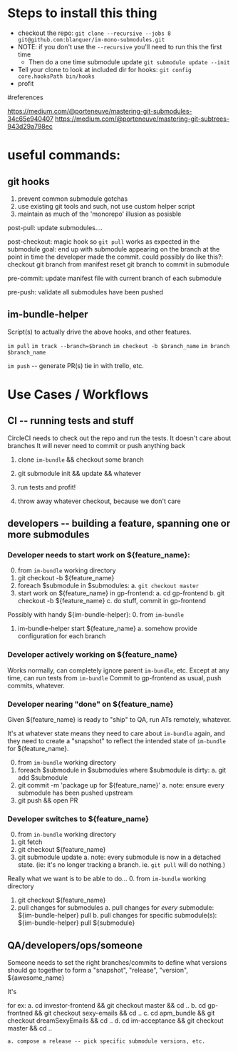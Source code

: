 # Steps to install this thing
* checkout the repo: `git clone --recursive --jobs 8 git@github.com:blanquer/im-mono-submodules.git`
* NOTE: if you don't use the `--recursive` you'll need to run this the first time
  * Then do a one time submodule update `git submodule update --init`
* Tell your clone to look at included dir for hooks: `git config core.hooksPath bin/hooks`
* profit

#references

https://medium.com/@porteneuve/mastering-git-submodules-34c65e940407
https://medium.com/@porteneuve/mastering-git-subtrees-943d29a798ec

# useful commands:

## git hooks
1. prevent common submodule gotchas
2. use existing git tools and such, not use custom helper script
3. maintain as much of the 'monorepo' illusion as posisble

post-pull:
  update submodules....

post-checkout: magic hook so `git pull` works as expected in the submodule
  goal: end up with submodule appearing on the branch at the point in time the developer made the commit. 
  could possibly do like this?:
    checkout git branch from manifest
    reset git branch to commit in submodule

pre-commit:
  update manifest file with current branch of each submodule

pre-push:
  validate all submodules have been pushed


## im-bundle-helper
Script(s) to actually drive the above hooks, and other features.

  `im pull`
  `im track --branch=$branch`
  `im checkout -b $branch_name`
  `im branch $branch_name`

`im push` -- generate PR(s)
tie in with trello, etc.

# Use Cases / Workflows

## CI -- running tests and stuff

CircleCI needs to check out the repo and run the tests.
It doesn't care about branches
It will never need to commit or push anything back

 1. clone `im-bundle` && checkout some branch
 2. git submodule init && update && whatever
 3. run tests and profit!

 4. throw away whatever checkout, because we don't care

## developers -- building a feature, spanning one or more submodules

### Developer needs to start work on ${feature_name}:

0. from `im-bundle` working directory
1. git checkout -b ${feature_name}
2. foreach $submodule in $submodules:
  a. `git checkout master`
3. start work on ${feature_name} in gp-frontend:
  a. cd gp-frontend
  b. git checkout -b ${feature_name}
  c. do stuff, commit in gp-frontend

Possibly with handy ${im-bundle-helper}:
0. from `im-bundle`
1. im-bundle-helper start ${feature_name}
  a. somehow provide configuration for each branch


### Developer actively working on ${feature_name}

Works normally, can completely ignore parent `im-bundle`, etc.
Except at any time, can run tests from `im-bundle` 
Commit to gp-frontend as usual, push commits, whatever.


### Developer nearing "done" on ${feature_name}

Given ${feature_name} is ready to "ship" to QA, run ATs remotely, whatever. 

It's at whatever state means they need to care about `im-bundle` again, and they need to create a "snapshot" to reflect the intended state of `im-bundle` for ${feature_name}.

0. from `im-bundle` working directory
1. foreach $submodule in $submodules where $submodule is dirty:
  a. git add $submodule
2. git commit -m 'package up for ${feature_name}'
  a. note: ensure every submodule has been pushed upstream
3. git push && open PR


### Developer switches to ${feature_name}

0. from `in-bundle` working directory
1. git fetch
2. git checkout ${feature_name}
3. git submodule update
  a. note: every submodule is now in a detached state. (ie: it's no longer tracking a branch. ie. `git pull` will do nothing.)

Really what we want is to be able to do...
0. from `im-bundle` working directory
1. git checkout ${feature_name}
2. pull changes for submodules
  a. pull changes for _every_ submodule: ${im-bundle-helper} pull
  b. pull changes for specific submodule(s): ${im-bundle-helper} pull ${submodule} 




## QA/developers/ops/someone


Someone needs to set the right branches/commits to define what versions should go together to form a "snapshot", "release", "version", ${awesome_name}


It's 

for ex:
  a. cd investor-frontend && git checkout master && cd ..
  b. cd gp-frontned && git checkout sexy-emails && cd ..
  c. cd apm_bundle && git checkout dreamSexyEmails && cd ..
  d. cd im-acceptance && git checkout master && cd ..


    a. compose a release -- pick specific submodule versions, etc.